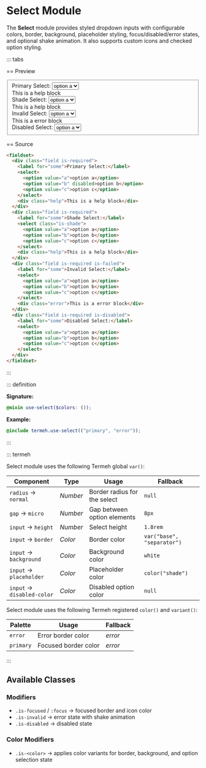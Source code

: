 # Select Module

The **Select** module provides styled dropdown inputs with configurable colors, border, background, placeholder styling, focus/disabled/error states, and optional shake animation. It also supports custom icons and checked option styling.

::: tabs

== Preview

<!-- markdownlint-disable MD033 -->
<Preview height="3rem">
  <div class="demo">
    <fieldset>
      <div class="field is-required">
        <label for="some">Primary Select:</label>
        <select>
          <option value="a">option a</option>
          <option value="b" disabled>option b</option>
          <option value="c">option c</option>
        </select>
        <div class="help">This is a help block</div>
      </div>
      <div class="field is-required">
        <label for="some">Shade Select:</label>
        <select class="is-shade">
          <option value="a">option a</option>
          <option value="b">option b</option>
          <option value="c">option c</option>
        </select>
        <div class="help">This is a help block</div>
      </div>
      <div class="field is-required is-failed">
        <label for="some">Invalid Select:</label>
        <select>
          <option value="a">option a</option>
          <option value="b">option b</option>
          <option value="c">option c</option>
        </select>
        <div class="error">This is a error block</div>
      </div>
      <div class="field is-required is-disabled">
        <label for="some">Disabled Select:</label>
        <select>
          <option value="a">option a</option>
          <option value="b">option b</option>
          <option value="c">option c</option>
        </select>
      </div>
    </fieldset>
  </div>
</Preview>
<!-- markdownlint-enable MD033 -->

== Source

```html
<fieldset>
  <div class="field is-required">
    <label for="some">Primary Select:</label>
    <select>
      <option value="a">option a</option>
      <option value="b" disabled>option b</option>
      <option value="c">option c</option>
    </select>
    <div class="help">This is a help block</div>
  </div>
  <div class="field is-required">
    <label for="some">Shade Select:</label>
    <select class="is-shade">
      <option value="a">option a</option>
      <option value="b">option b</option>
      <option value="c">option c</option>
    </select>
    <div class="help">This is a help block</div>
  </div>
  <div class="field is-required is-failed">
    <label for="some">Invalid Select:</label>
    <select>
      <option value="a">option a</option>
      <option value="b">option b</option>
      <option value="c">option c</option>
    </select>
    <div class="error">This is a error block</div>
  </div>
  <div class="field is-required is-disabled">
    <label for="some">Disabled Select:</label>
    <select>
      <option value="a">option a</option>
      <option value="b">option b</option>
      <option value="c">option c</option>
    </select>
  </div>
</fieldset>
```

:::

::: definition

**Signature:**

```scss
@mixin use-select($colors: ());
```

**Example:**

```scss
@include termeh.use-select(("primary", "error"));
```

:::

::: termeh

Select module uses the following Termeh global `var()`:

| Component                  | Type     | Usage                        | Fallback                   |
| -------------------------- | -------- | ---------------------------- | -------------------------- |
| `radius` → `normal`        | _Number_ | Border radius for the select | `null`                     |
| `gap` → `micro`            | _Number_ | Gap between option elements  | `8px`                      |
| `input` → `height`         | _Number_ | Select height                | `1.8rem`                   |
| `input` → `border`         | _Color_  | Border color                 | `var("base", "separator")` |
| `input` → `background`     | _Color_  | Background color             | `white`                    |
| `input` → `placeholder`    | _Color_  | Placeholder color            | `color("shade")`           |
| `input` → `disabled-color` | _Color_  | Disabled option color        | `null`                     |

Select module uses the following Termeh registered `color()` and `variant()`:

| Palette   | Usage                | Fallback |
| --------- | -------------------- | -------- |
| `error`   | Error border color   | _error_  |
| `primary` | Focused border color | _error_  |

:::

## Available Classes

### Modifiers

- `.is-focused` / `:focus` → focused border and icon color
- `.is-invalid` → error state with shake animation
- `.is-disabled` → disabled state

### Color Modifiers

- `.is-<color>` → applies color variants for border, background, and option selection state
